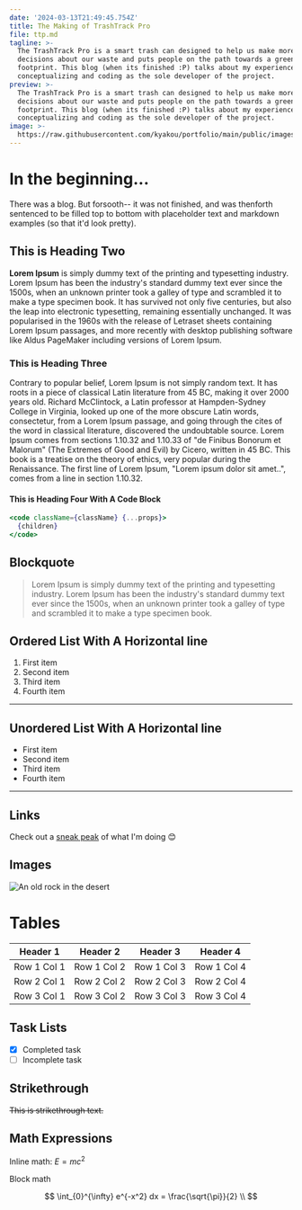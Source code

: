 ```yaml
---
date: '2024-03-13T21:49:45.754Z'
title: The Making of TrashTrack Pro
file: ttp.md
tagline: >-
  The TrashTrack Pro is a smart trash can designed to help us make more informed
  decisions about our waste and puts people on the path towards a greener
  footprint. This blog (when its finished :P) talks about my experiences
  conceptualizing and coding as the sole developer of the project. 
preview: >-
  The TrashTrack Pro is a smart trash can designed to help us make more informed
  decisions about our waste and puts people on the path towards a greener
  footprint. This blog (when its finished :P) talks about my experiences
  conceptualizing and coding as the sole developer of the project.
image: >-
  https://raw.githubusercontent.com/kyakou/portfolio/main/public/images/tpp_1.jpg
---
```


# In the beginning...
There was a blog. But forsooth-- it was not finished, and was thenforth sentenced to be filled top to bottom with placeholder text and markdown examples (so that it'd look pretty).

## This is Heading Two

**Lorem Ipsum** is simply dummy text of the printing and typesetting industry. Lorem Ipsum has been the industry's standard dummy text ever since the 1500s, when an unknown printer took a galley of type and scrambled it to make a type specimen book. It has survived not only five centuries, but also the leap into electronic typesetting, remaining essentially unchanged. It was popularised in the 1960s with the release of Letraset sheets containing Lorem Ipsum passages, and more recently with desktop publishing software like Aldus PageMaker including versions of Lorem Ipsum.

### This is Heading Three

Contrary to popular belief, Lorem Ipsum is not simply random text. It has roots in a piece of classical Latin literature from 45 BC, making it over 2000 years old. Richard McClintock, a Latin professor at Hampden-Sydney College in Virginia, looked up one of the more obscure Latin words, consectetur, from a Lorem Ipsum passage, and going through the cites of the word in classical literature, discovered the undoubtable source. Lorem Ipsum comes from sections 1.10.32 and 1.10.33 of "de Finibus Bonorum et Malorum" (The Extremes of Good and Evil) by Cicero, written in 45 BC. This book is a treatise on the theory of ethics, very popular during the Renaissance. The first line of Lorem Ipsum, "Lorem ipsum dolor sit amet..", comes from a line in section 1.10.32.

#### This is Heading Four With A Code Block

```jsx
<code className={className} {...props}>
  {children}
</code>
```

## Blockquote

> Lorem Ipsum is simply dummy text of the printing and typesetting industry. Lorem Ipsum has been the industry's standard dummy text ever since the 1500s, when an unknown printer took a galley of type and scrambled it to make a type specimen book.

## Ordered List With A Horizontal line

1. First item
2. Second item
3. Third item
4. Fourth item

---

## Unordered List With A Horizontal line

- First item
- Second item
- Third item
- Fourth item

---

## Links

Check out a [sneak peak](https://www.youtube.com/watch?v=dQw4w9WgXcQ) of what I'm doing 😊

## Images

![An old rock in the desert](https://images.unsplash.com/photo-1654475677192-2d869348bb4c?ixlib=rb-1.2.1&ixid=MnwxMjA3fDB8MHxwaG90by1wYWdlfHx8fGVufDB8fHx8&auto=format&fit=crop&w=1170&q=80)


# Tables

| Header 1 | Header 2 | Header 3 | Header 4 |
|----------|----------|----------|----------
| Row 1 Col 1 | Row 1 Col 2 | Row 1 Col 3 | Row 1 Col 4 |
| Row 2 Col 1 | Row 2 Col 2 | Row 2 Col 3 | Row 2 Col 4 |
| Row 3 Col 1 | Row 3 Col 2 | Row 3 Col 3 | Row 3 Col 4 |

## Task Lists
- [x] Completed task
- [ ] Incomplete task

## Strikethrough

~~This is strikethrough text.~~

## Math Expressions

Inline math: $E=mc^2$

Block math

$$
\int_{0}^{\infty} e^{-x^2} dx = \frac{\sqrt{\pi}}{2} \\
$$